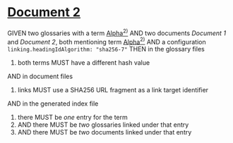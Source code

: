 # [Document 2](#sha256:0704629)

GIVEN two glossaries with a term [Alpha][1][<sup>2)</sup>][2]
AND two documents *Document 1* and *Document 2*, both mentioning term [Alpha][1][<sup>2)</sup>][2]
AND a configuration `linking.headingIdAlgorithm: "sha256-7"`
THEN in the glossary files

1.  both terms MUST have a different hash value

AND in document files

1.  links MUST use a SHA256 URL fragment as a link target identifier

AND in the generated index file

1.  there MUST be *one* entry for the term
2.  AND there MUST be *two* glossaries linked under that entry
3.  AND there MUST be *two* documents linked under that entry

[1]: ./glossary-1.md#sha256:f6b4226 "First definition."

[2]: ./glossary-2.md#sha256:b693f13 "Second definition."
